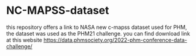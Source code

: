 # NC-MAPSS-dataset
this repository offers a link to NASA new c-mapss dataset used for PHM, the dataset was used as the PHM21 challenge.
you can find download link at this website
https://data.phmsociety.org/2022-phm-conference-data-challenge/
